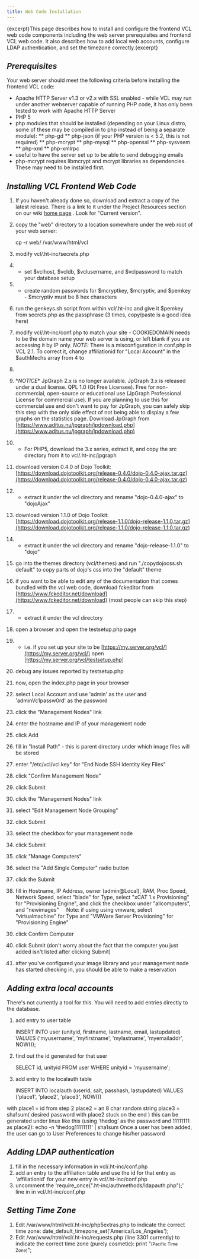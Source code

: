 ```yaml
---
title: Web Code Installation
---
```


{excerpt}This page describes how to install and configure the frontend VCL
web code components including the web server prerequisites and frontend VCL
web code. It also describes how to add local web accounts, configure LDAP
authentication, and set the timezone correctly.{excerpt}


<a name="WebCodeInstallation-*Prerequisites*"></a>
## *Prerequisites*

Your web server should meet the following criteria before installing the
frontend VCL code:
* Apache HTTP Server v1.3 or v2.x with SSL enabled - while VCL may run
under another webserver capable of running PHP code, it has only been
tested to work with Apache HTTP Server
* PHP 5
* php modules that should be installed (depending on your Linux distro,
some of these may be compiled in to php instead of being a separate
module):
** php-gd
** php-json (if your PHP version is < 5.2, this is not required)
** php-mcrypt
** php-mysql
** php-openssl
** php-sysvsem
** php-xml
** php-xmlrpc
* useful to have the server set up to be able to send debugging emails
* php-mcrypt requires libmcrypt and mcrypt libraries as dependencies. 
These may need to be installed first.

<a name="WebCodeInstallation-*InstallingVCLFrontendWebCode*"></a>
## *Installing VCL Frontend Web Code*

1. If you haven't already done so, download and extract a copy of the latest
release. There is a link to it under the Project Resources section on our
wiki [home page](apache-vcl.html)
. Look for "Current version".
1. copy the "web" directory to a location somewhere under the web root of
your web server:

    cp -r web/ /var/www/html/vcl

1. modify vcl/.ht-inc/secrets.php
1. * set $vclhost, $vcldb, $vclusername, and $vclpassword to match your
database setup
1. * create random passwords for $mcryptkey, $mcryptiv, and $pemkey -
$mcryptiv must be 8 hex characters
1. run the genkeys.sh script from within vcl/.ht-inc and give it $pemkey
from secrets.php as the passphrase (3 times, copy/paste is a good idea
here)
1. modify vcl/.ht-inc/conf.php to match your site - COOKIEDOMAIN needs to be
the domain name your web server is using, or left blank if you are
accessing it by IP only.
*NOTE:* There is a misconfiguration in conf.php in VCL 2.1.  To correct it,
change affiliationid for "Local Account" in the $authMechs array from 4 to
1.
1. \**NOTICE*\* JpGraph 2.x is no longer available.  JpGraph 3.x is released
under a dual license. QPL 1.0 (Qt Free Licensee).  Free for non-commercial,
open-source or educational use (JpGraph Professional License for commercial
use).  If you are planning to use this for commercial use and don't want to
pay for JpGraph, you can safely skip this step with the only side effect of
not being able to display a few graphs on the statistics page.
Download JpGraph from [https://www.aditus.nu/jpgraph/jpdownload.php](https://www.aditus.nu/jpgraph/jpdownload.php)
1. * For PHP5, download the 3.x series, extract it, and copy the src
directory from it to vcl/.ht-inc/jpgraph
1. download version 0.4.0 of Dojo Toolkit: [https://download.dojotoolkit.org/release-0.4.0/dojo-0.4.0-ajax.tar.gz](https://download.dojotoolkit.org/release-0.4.0/dojo-0.4.0-ajax.tar.gz)
1. * extract it under the vcl directory and rename "dojo-0.4.0-ajax" to
"dojoAjax"
1. download version 1.1.0 of Dojo Toolkit: [https://download.dojotoolkit.org/release-1.1.0/dojo-release-1.1.0.tar.gz](https://download.dojotoolkit.org/release-1.1.0/dojo-release-1.1.0.tar.gz)
1. * extract it under the vcl directory and rename "dojo-release-1.1.0" to
"dojo"
1. go into the themes directory (vcl/themes) and run "./copydojocss.sh
default" to copy parts of dojo's css into the "default" theme
1. if you want to be able to edit any of the documentation that comes
bundled with the vcl web code, download fckeditor from [https://www.fckeditor.net/download](https://www.fckeditor.net/download)
 (most people can skip this step)
1. * extract it under the vcl directory
1. open a browser and open the testsetup.php page
1. * i.e. if you set up your site to be [https://my.server.org/vcl/](https://my.server.org/vcl/)
 open [https://my.server.org/vcl/testsetup.php]
1. debug any issues reported by testsetup.php
1. now, open the index.php page in your browser
1. select Local Account and use 'admin' as the user and 'adminVc1passw0rd'
as the password
1. click the "Management Nodes" link
1. enter the hostname and IP of your management node
1. click Add
1. fill in "Install Path" - this is parent directory under which image files
will be stored
1. enter "/etc/vcl/vcl.key" for "End Node SSH Identity Key Files"
1. click "Confirm Management Node"
1. click Submit
1. click the "Management Nodes" link
1. select "Edit Management Node Grouping"
1. click Submit
1. select the checkbox for your management node
1. click Submit
1. click "Manage Computers"
1. select the "Add Single Computer" radio button
1. click the Submit
1. fill in Hostname, IP Address, owner (admin@Local), RAM, Proc Speed,
Network Speed, select "blade" for Type, select "xCAT 1.x Provisioning" for
"Provisioning Engine", and click the checkbox under "allcomputers", and
"newimages"
&nbsp;&nbsp; &nbsp;Note: if using using vmware, select "virtualmachine" for
Type and "VMWare Server Provisioning" for "Provisioning Engine"
1. click Confirm Computer
1. click Submit (don't worry about the fact that the computer you just added
isn't listed after clicking Submit)
1. after you've configured your image library and your management node has
started checking in, you should be able to make a reservation

<a name="WebCodeInstallation-*Addingextralocalaccounts*"></a>
## *Adding extra local accounts*

There's not currently a tool for this.	You will need to add entries
directly to the database.
1. add entry to user table

    INSERT INTO user (unityid, firstname, lastname, email, lastupdated) VALUES
('myusername', 'myfirstname', 'mylastname', 'myemailaddr', NOW());

1. find out the id generated for that user

    SELECT id, unityid FROM user WHERE unityid = 'myusername';

1. add entry to the localauth table

    INSERT INTO localauth (userid, salt, passhash, lastupdated) VALUES
('place1', 'place2', 'place3', NOW())

with place1 = id from step 2
place2 = an 8 char random string
place3 = sha1sum( desired password with place2 stuck on the end )
this can be generated under linux like this (using 'thedog' as the password
and 11111111 as place2):
echo \-n 'thedog11111111' \| sha1sum
Once a user has been added, the user can go to User Preferences to change
his/her password

<a name="WebCodeInstallation-*AddingLDAPauthentication*"></a>
## *Adding LDAP authentication*

1. fill in the necessary information in vcl/.ht-inc/conf.php
1. add an entry to the affiliation table and use the id for that entry as
'affiliationid' for your new entry in vcl/.ht-inc/conf.php
1. uncomment the 'require_once(".ht-inc/authmethods/ldapauth.php");' line in
in vcl/.ht-inc/conf.php

<a name="WebCodeInstallation-*SettingTimeZone*"></a>
## *Setting Time Zone*

1. Edit /var/www/html/vcl/.ht-inc/php5extras.php to indicate the correct
time zone:
date_default_timezone_set('America/Los_Angeles');
1. Edit /var/www/html/vcl/.ht-inc/requests.php (line 3301 currently) to
indicate the correct time zone (purely cosmetic):
print "<small>(Pacific Time Zone)</small>";
